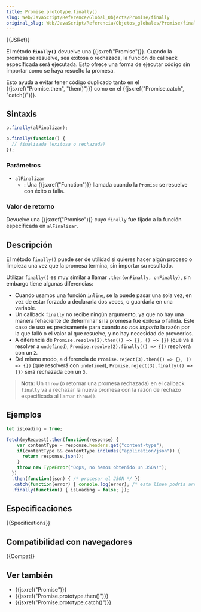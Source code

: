```yaml
---
title: Promise.prototype.finally()
slug: Web/JavaScript/Reference/Global_Objects/Promise/finally
original_slug: Web/JavaScript/Referencia/Objetos_globales/Promise/finally
---
```


{{JSRef}}

El método **`finally()`** devuelve una {{jsxref("Promise")}}. Cuando la promesa se resuelve, sea exitosa o rechazada, la función de callback específicada será ejecutada. Esto ofrece una forma de ejecutar código sin importar como se haya resuelto la promesa.

Esto ayuda a evitar tener código duplicado tanto en el {{jsxref("Promise.then", "then()")}} como en el {{jsxref("Promise.catch", "catch()")}}.

## Sintaxis

```js
p.finally(alFinalizar);

p.finally(function() {
  // finalizada (exitosa o rechazada)
});
```

### Parámetros

- `alFinalizar`
  - : Una {{jsxref("Function")}} llamada cuando la `Promise` se resuelve con éxito o falla.

### Valor de retorno

Devuelve una {{jsxref("Promise")}} cuyo `finally` fue fijado a la función específicada en `alFinalizar`.

## Descripción

El método `finally()` puede ser de utilidad si quieres hacer algún proceso o limpieza una vez que la promesa termina, sin importar su resultado.

Utilizar `finally()` es muy similar a llamar `.then(onFinally, onFinally)`, sin embargo tiene algunas diferencias:

- Cuando usamos una función `inline`, se la puede pasar una sola vez, en vez de estar forzado a declararla dos veces, o guardarla en una variable.
- Un callback `finally` no recibe ningún argumento, ya que no hay una manera fehaciente de determinar si la promesa fue exitosa o fallida. Este caso de uso es precisamente para cuando _no nos importa_ la razón por la que falló o el valor al que resuelve, y no hay necesidad de proveerlos.
- A diferencia de `Promise.resolve(2).then(() => {}, () => {})` (que va a resolver a `undefined`), `Promise.resolve(2).finally(() => {})` resolverá con un `2`.
- Del mismo modo, a diferencia de `Promise.reject(3).then(() => {}, () => {})` (que resolverá con `undefined`), `Promise.reject(3).finally(() => {})` será rechazada con un `3`.

> **Nota:** Un `throw` (o retornar una promesa rechazada) en el callback `finally` va a rechazar la nueva promesa con la razón de rechazo especificada al llamar `throw()`.

## Ejemplos

```js
let isLoading = true;

fetch(myRequest).then(function(response) {
    var contentType = response.headers.get("content-type");
    if(contentType && contentType.includes("application/json")) {
      return response.json();
    }
    throw new TypeError("Oops, no hemos obtenido un JSON!");
  })
  .then(function(json) { /* procesar el JSON */ })
  .catch(function(error) { console.log(error); /* esta línea podría arrojar error, e.g. cuando console = {} */ })
  .finally(function() { isLoading = false; });
```

## Especificaciones

{{Specifications}}

## Compatibilidad con navegadores

{{Compat}}

## Ver también

- {{jsxref("Promise")}}
- {{jsxref("Promise.prototype.then()")}}
- {{jsxref("Promise.prototype.catch()")}}
